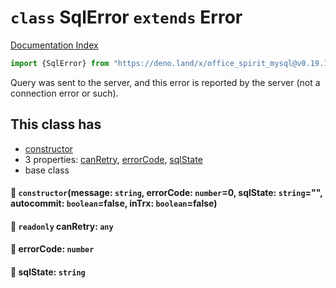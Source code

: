 # `class` SqlError `extends` Error

[Documentation Index](../README.md)

```ts
import {SqlError} from "https://deno.land/x/office_spirit_mysql@v0.19.13/mod.ts"
```

Query was sent to the server, and this error is reported by the server (not a connection error or such).

## This class has

- [constructor](#-constructormessage-string-errorcode-number0-sqlstate-string-autocommit-booleanfalse-intrx-booleanfalse)
- 3 properties:
[canRetry](#-readonly-canretry-any),
[errorCode](#-errorcode-number),
[sqlState](#-sqlstate-string)
- base class


#### 🔧 `constructor`(message: `string`, errorCode: `number`=0, sqlState: `string`="", autocommit: `boolean`=false, inTrx: `boolean`=false)



#### 📄 `readonly` canRetry: `any`



#### 📄 errorCode: `number`



#### 📄 sqlState: `string`



